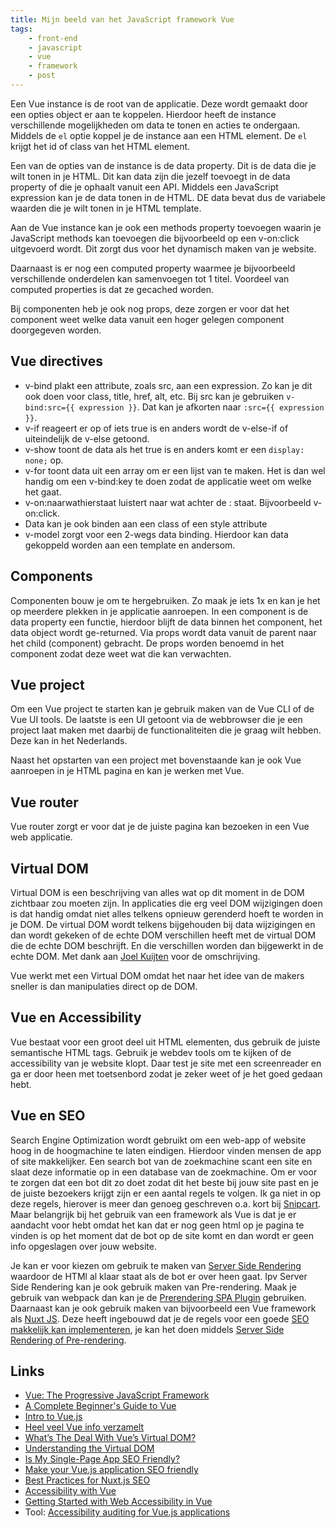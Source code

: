 ```yaml
---
title: Mijn beeld van het JavaScript framework Vue
tags: 
    - front-end
    - javascript
    - vue
    - framework
    - post
---
```


Een Vue instance is de root van de applicatie. Deze wordt gemaakt door een opties object er aan te koppelen.
Hierdoor heeft de instance verschillende mogelijkheden om data te tonen en acties te ondergaan.
Middels de `el` optie koppel je de instance aan een HTML element. De `el` krijgt het id of class van het HTML element.
 
Een van de opties van de instance is de data property. Dit is de data die je wilt tonen in je HTML. Dit kan data zijn die jezelf toevoegt in de data property of die je ophaalt vanuit een API.
Middels een JavaScript expression kan je de data tonen in de HTML. DE data bevat dus de variabele waarden die je wilt tonen in je HTML template.

Aan de Vue instance kan je ook een methods property toevoegen waarin je JavaScript methods kan toevoegen die bijvoorbeeld op een v-on:click uitgevoerd wordt. Dit zorgt dus voor het dynamisch maken van je website.

Daarnaast is er nog een computed property waarmee je bijvoorbeeld verschillende onderdelen kan samenvoegen tot 1 titel. Voordeel van computed properties is dat ze gecached worden.

Bij componenten heb je ook nog props, deze zorgen er voor dat het component weet welke data vanuit een hoger gelegen component doorgegeven worden.

## Vue directives
- v-bind plakt een attribute, zoals src, aan een expression. Zo kan je dit ook doen voor class, title, href, alt, etc. Bij src kan je gebruiken `v-bind:src={{ expression }}`. Dat kan je afkorten naar `:src={{ expression }}`.
- v-if reageert er op of iets true is en anders wordt de v-else-if of uiteindelijk de v-else getoond.
- v-show toont de data als het true is en anders komt er een `display: none;` op.
- v-for toont data uit een array om er een lijst van te maken. Het is dan wel handig om een v-bind:key te doen zodat de applicatie weet om welke het gaat. 
- v-on:naarwathierstaat luistert naar wat achter de : staat. Bijvoorbeeld v-on:click.
- Data kan je ook binden aan een class of een style attribute
- v-model zorgt voor een 2-wegs data binding. Hierdoor kan data gekoppeld worden aan een template en andersom.


## Components
Componenten bouw je om te hergebruiken. Zo maak je iets 1x en kan je het op meerdere plekken in je applicatie aanroepen.
In een component is de data property een functie, hierdoor blijft de data binnen het component, het data object wordt ge-returned.
Via props wordt data vanuit de parent naar het child (component) gebracht. De props worden benoemd in het component zodat deze weet wat die kan verwachten.


## Vue project
Om een Vue project te starten kan je gebruik maken van de Vue CLI of de Vue UI tools. De laatste is een UI getoont via de webbrowser die je een project laat maken met daarbij de functionaliteiten die je graag wilt hebben. Deze kan in het Nederlands.

Naast het opstarten van een project met bovenstaande kan je ook Vue aanroepen in je HTML pagina en kan je werken met Vue. 


## Vue router
Vue router zorgt er voor dat je de juiste pagina kan bezoeken in een Vue web applicatie.


## Virtual DOM
Virtual DOM is een beschrijving van alles wat op dit moment in de DOM zichtbaar zou moeten zijn. In applicaties die erg veel DOM wijzigingen doen is dat handig omdat niet alles telkens opnieuw gerenderd hoeft te worden in je DOM. 
De virtual DOM wordt telkens bijgehouden bij data wijzigingen en dan wordt gekeken of de echte DOM verschillen heeft met de virtual DOM die de echte DOM beschrijft. En die verschillen worden dan bijgewerkt in de echte DOM.
Met dank aan [Joel Kuijten](https://twitter.com/PM5544) voor de omschrijving.

Vue werkt met een Virtual DOM omdat het naar het idee van de makers sneller is dan manipulaties direct op de DOM.


## Vue en Accessibility
Vue bestaat voor een groot deel uit HTML elementen, dus gebruik de juiste semantische HTML tags. Gebruik je webdev tools om te kijken of de accessibility van je website klopt. Daar test je site met een screenreader en ga er door heen met toetsenbord zodat je zeker weet of je het goed gedaan hebt.


## Vue en SEO
Search Engine Optimization wordt gebruikt om een web-app of website hoog in de hoogmachine te laten eindigen. Hierdoor vinden mensen de app of site makkelijker.
Een search bot van de zoekmachine scant een site en slaat deze informatie op in een database van de zoekmachine. Om er voor te zorgen dat een bot dit zo doet zodat dit het beste bij jouw site past en je de juiste bezoekers krijgt zijn er een aantal regels te volgen. 
Ik ga niet in op deze regels, hierover is meer dan genoeg geschreven o.a. kort bij [Snipcart](https://snipcart.com/blog/vue-js-seo-prerender-example). Maar belangrijk bij het gebruik van een framework als Vue is dat je er aandacht voor hebt omdat het kan dat er nog geen html op je pagina te vinden is op het moment dat de bot op de site komt en dan wordt er geen info opgeslagen over jouw website.

Je kan er voor kiezen om gebruik te maken van [Server Side Rendering](https://ssr.vuejs.org/) waardoor de HTMl al klaar staat als de bot er over heen gaat. Ipv Server Side Rendering kan je ook gebruik maken van Pre-rendering. Maak je gebruik van webpack dan kan je de [Prerendering SPA Plugin](https://github.com/chrisvfritz/prerender-spa-plugin) gebruiken. 
Daarnaast kan je ook gebruik maken van bijvoorbeeld een Vue framework als [Nuxt JS](https://nuxtjs.org/). Deze heeft ingebouwd dat je de regels voor een goede [SEO makkelijk kan implementeren](https://nuxtjs.org/examples/seo-html-head/), je kan het doen middels [Server Side Rendering of Pre-rendering](https://nuxtjs.org/guide/commands).


## Links
- [Vue: The Progressive JavaScript Framework](https://vuejs.org/)
- [A Complete Beginner's Guide to Vue ](https://dev.to/aspittel/a-complete-beginners-guide-to-vue-422n)
- [Intro to Vue.js](https://css-tricks.com/intro-to-vue-1-rendering-directives-events/)
- [Heel veel Vue info verzamelt](https://github.com/vuejs/awesome-vue)
- [What’s The Deal With Vue’s Virtual DOM?](https://medium.com/js-dojo/whats-the-deal-with-vue-s-virtual-dom-3ed4fc0dbb20)
- [Understanding the Virtual DOM](https://codingexplained.com/coding/front-end/vue-js/understanding-virtual-dom)
- [Is My Single-Page App SEO Friendly?](https://medium.com/js-dojo/is-my-single-page-app-seo-friendly-be2c827f1c38)
- [Make your Vue.js application SEO friendly](https://medium.com/binarcode/make-your-vue-js-application-seo-friendly-dea3d004a58c)
- [Best Practices for Nuxt.js SEO](https://medium.com/vue-mastery/best-practices-for-nuxt-js-seo-32399c49b2e5)
- [Accessibility with Vue](https://www.vuemastery.com/conferences/vueconf-us-2019/web-accessibility-with-vue-js)
- [Getting Started with Web Accessibility in Vue](https://medium.com/@emilymears/getting-started-with-web-accessibility-in-vue-17e2c4ea0842)
- Tool: [Accessibility auditing for Vue.js applications](https://vue-axe.surge.sh/)